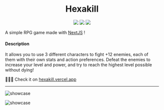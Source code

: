 <h1 align="center">Hexakill</h1>

<div align="center">
  <img src="https://img.shields.io/badge/made%20with-next%20js-black" /><span> </span><img src="https://img.shields.io/badge/made%20with-typescript-blue" /><span> </span><img src="https://img.shields.io/badge/made%20with-tailwindcss-ff69b4" />
</div>

A simple RPG game made with [NextJS](https://nextjs.org/) !

#### Description

It allows you to use 3 different characters to fight +12 enemies, each of them with their own stats and action preferences. Defeat the enemies to increase your level and power, and try to reach the highest level possible without dying!

🎉🎉🎉 Check it on [hexakill.vercel.app](https://hexakill.vercel.app)

---

![showcase](https://raw.githubusercontent.com/Dawichi/hexakill/main/showcase.png)

![showcase](https://raw.githubusercontent.com/Dawichi/hexakill/main/showcase2.png)

